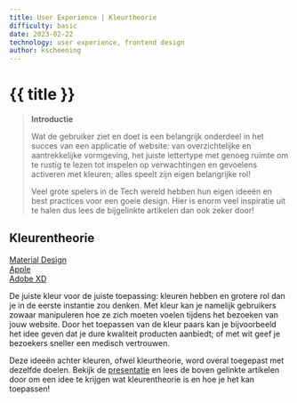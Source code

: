 ```yaml
---
title: User Experience | Kleurtheorie
difficulty: basic
date: 2023-02-22
technology: user experience, frontend design
author: kscheening
---
```


# {{ title }}

> **Introductie**
>
>Wat de gebruiker ziet en doet is een belangrijk onderdeel in het succes van een applicatie of website: van overzichtelijke en aantrekkelijke vormgeving, het juiste lettertype met genoeg ruimte om te rustig te lezen tot inspelen op verwachtingen en gevoelens activeren met kleuren; alles speelt zijn eigen belangrijke rol! 
>
>Veel grote spelers in de Tech wereld hebben hun eigen ideeën en best practices voor een goeie design. Hier is enorm veel inspiratie uit te halen dus lees de bijgelinkte artikelen dan ook zeker door!

## **Kleurentheorie**
[Material Design](https://m3.material.io/styles/color/the-color-system/key-colors-tones) <br>
[Apple](https://developer.apple.com/design/human-interface-guidelines/foundations/color) <br>
[Adobe XD](https://xd.adobe.com/ideas/process/ui-design/what-is-color-theory/)

De juiste kleur voor de juiste toepassing: kleuren hebben en grotere rol dan je in de eerste instantie zou denken. Met kleur kan je namelijk gebruikers zowaar manipuleren hoe ze zich moeten voelen tijdens het bezoeken van jouw website. Door het toepassen van de kleur paars kan je bijvoorbeeld het idee geven dat je dure kwaliteit producten aanbiedt; of met wit geef je bezoekers sneller een medisch vertrouwen.

Deze ideeën achter kleuren, ofwel kleurtheorie, word overal toegepast met dezelfde doelen. Bekijk de [presentatie](https://youtu.be/msfpbRbE2Ek) en lees de boven gelinkte artikelen door om een idee te krijgen wat kleurentheorie is en hoe je het kan toepassen!
